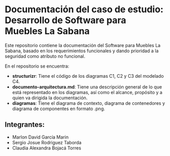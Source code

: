 # Documentación del caso de estudio: Desarrollo de Software para Muebles La Sabana 

Este repositorio contiene la documentación del Software para Muebles La Sabana, basado en los requerimientos funcionales y dando prioridad a la seguridad como atributo no funcional.

En el repositorio se encuentra:

- **structurizr**: Tiene el código de los diagramas C1, C2 y C3 del modelado C4.  
- **documento-arquitectura.md**:  Tiene una descripción general de lo que está representado en los diagramas, así como el alcance, propósito y a quien va dirigida la documentación.
- **diagramas**:  Tiene el diagrama de contexto, diagrama de contenedores y diagrama de componentes en formato .png.


## Integrantes:

- Marlon David García Marin
- Sergio Josue Rodriguez Taborda
- Claudia Alexandra Bojacá Torres